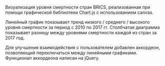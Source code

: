 Визуализация уровня смертности стран BRICS,
реализованная при помощи графической библиотеки Chart.js с использованием canvas.

Линейный график показывает тренд низкого / среднего / высокого уровня смертности за период с 2010 по 2017 гг.
Столбчатая диаграмма показывает разницу между уровнями смертности каждой из стран за 2017 год.

Для улучшения взаимодействия с пользователем добавлен аккордеон, позволяющий переключаться между линейными графиками.
Функционал аккордеона написан на jQuery.

